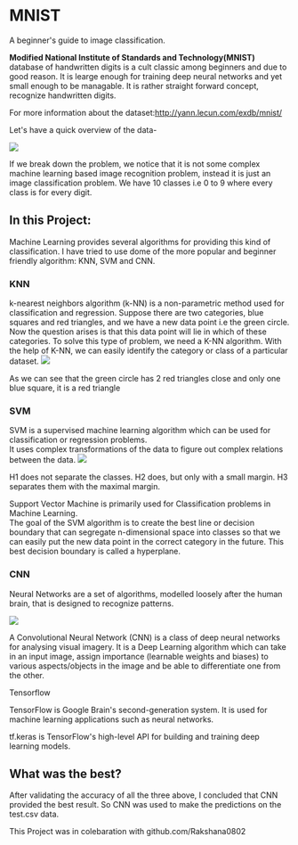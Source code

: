 # MNIST
A beginner's guide to image classification.

<b> Modified National Institute of Standards and Technology(MNIST) </b> database of handwritten digits is a cult classic among beginners and due to good reason. It is learge enough for training deep neural networks and yet small enough to be managable. It is rather straight forward concept, recognize handwritten digits.

For more information about the dataset:http://yann.lecun.com/exdb/mnist/

Let's have a quick overview of the data- <br>

<img src='https://upload.wikimedia.org/wikipedia/commons/2/27/MnistExamples.png'>


If we break down the problem, we notice that it is not some complex machine learning based image recognition problem, instead it is just an image classification problem. We have 10 classes i.e 0 to 9 where every class is for every digit. 
<h2> In this Project: </h2>
Machine Learning provides several algorithms for providing this kind of classification. I have tried to use dome of the more popular and beginner friendly algorithm: KNN, SVM and CNN.


<h3> <a url= 'https://scikit-learn.org/stable/modules/generated/sklearn.neighbors.KNeighborsClassifier.html'>KNN</a> </h3>
k-nearest neighbors algorithm (k-NN) is a non-parametric method used for classification and regression. 
Suppose there are two categories, blue squares and red triangles, and we have a new data point i.e the green circle. Now the question arises is that this data point will lie in which of these categories. To solve this type of problem, we need a K-NN algorithm. With the help of K-NN, we can easily identify the category or class of a particular dataset.

<img src='https://upload.wikimedia.org/wikipedia/commons/thumb/e/e7/KnnClassification.svg/440px-KnnClassification.svg.png'>

As we can see that the green circle has 2 red triangles close and only one blue square, it is a red triangle

<h3><a url='https://scikit-learn.org/stable/modules/svm.html'> SVM</a></h3>
SVM is a supervised machine learning algorithm which can be used for classification or regression problems. <br>It uses complex transformations of the data to figure out complex relations between the data. 

<img src='https://upload.wikimedia.org/wikipedia/commons/thumb/b/b5/Svm_separating_hyperplanes_%28SVG%29.svg/440px-Svm_separating_hyperplanes_%28SVG%29.svg.png'>

H1 does not separate the classes. H2 does, but only with a small margin. H3 separates them with the maximal margin.

Support Vector Machine is primarily used for Classification problems in Machine Learning. <br>The goal of the SVM algorithm is to create the best line or decision boundary that can segregate n-dimensional space into classes so that we can easily put the new data point in the correct category in the future. This best decision boundary is called a hyperplane.
<h3> CNN</h3>

Neural Networks are a set of algorithms, modelled loosely after the human brain, that is designed to recognize patterns.<br>

<img src='https://upload.wikimedia.org/wikipedia/commons/thumb/6/63/Typical_cnn.png/790px-Typical_cnn.png'>



A Convolutional Neural Network (CNN) is a class of deep neural networks for analysing visual imagery. It is a Deep Learning algorithm which can take in an input image, assign importance (learnable weights and biases) to various aspects/objects in the image and be able to differentiate one from the other. 

<a url='https://www.tensorflow.org/tutorials/images/cnn'> Tensorflow</a>

TensorFlow is Google Brain's second-generation system. It is used for machine learning applications such as neural networks.

<a url ='https://www.tensorflow.org/guide/keras'>tf.keras</a> is TensorFlow's high-level API for building and training deep learning models.

<h2>What was the best?</h2>
After validating the accuracy of all the three above, I concluded that CNN provided the best result. So CNN was used to make the predictions on the test.csv data.

This Project was in colebaration with github.com/Rakshana0802
